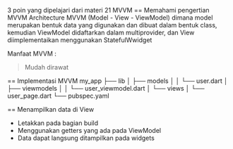 3 poin yang dipelajari dari materi 21 MVVM
== Memahami pengertian MVVM Architecture
MVVM (Model - View - ViewModel) dimana model merupakan bentuk data yang digunakan dan dibuat dalam bentuk class, kemudian ViewModel didaftarkan dalam multiprovider, dan View diimplementaikan menggunakan StatefulWwidget

Manfaat MVVM :

> Mudah dirawat

== Implementasi MVVM
my_app
├── lib
│ ├── models
│ │ └── user.dart
│ ├── viewmodels
│ │ └── user_viewmodel.dart
│ └── views
│ └── user_page.dart
└── pubspec.yaml

== Menampilkan data di View

- Letakkan pada bagian build
- Menggunakan getters yang ada pada ViewModel
- Data dapat langsung ditampilkan pada widgets
